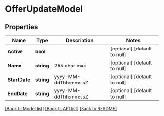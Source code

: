 # OfferUpdateModel

## Properties
Name | Type | Description | Notes
------------ | ------------- | ------------- | -------------
**Active** | **bool** |  | [optional] [default to null]
**Name** | **string** | 255 char max | [optional] [default to null]
**StartDate** | **string** | yyyy-MM-ddThh:mm:ssZ | [optional] [default to null]
**EndDate** | **string** | yyyy-MM-ddThh:mm:ssZ | [optional] [default to null]

[[Back to Model list]](../README.md#documentation-for-models) [[Back to API list]](../README.md#documentation-for-api-endpoints) [[Back to README]](../README.md)


